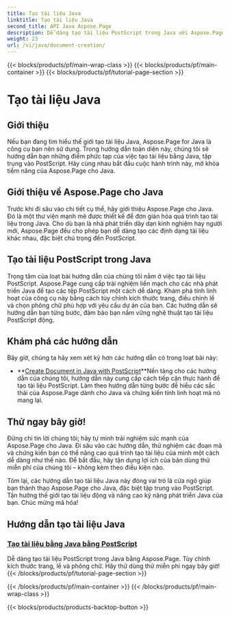 ```yaml
---
title: Tạo tài liệu Java
linktitle: Tạo tài liệu Java
second_title: API Java Aspose.Page
description: Dễ dàng tạo tài liệu PostScript trong Java với Aspose.Page. Tùy chỉnh kích thước trang, lề và phông chữ. Đi sâu vào các hướng dẫn tạo tài liệu Java.
weight: 23
url: /vi/java/document-creation/
---
```


{{< blocks/products/pf/main-wrap-class >}}
{{< blocks/products/pf/main-container >}}
{{< blocks/products/pf/tutorial-page-section >}}

# Tạo tài liệu Java

## Giới thiệu

Nếu bạn đang tìm hiểu thế giới tạo tài liệu Java, Aspose.Page for Java là công cụ bạn nên sử dụng. Trong hướng dẫn toàn diện này, chúng tôi sẽ hướng dẫn bạn những điểm phức tạp của việc tạo tài liệu bằng Java, tập trung vào PostScript. Hãy cùng nhau bắt đầu cuộc hành trình này, mở khóa tiềm năng của Aspose.Page cho Java.

## Giới thiệu về Aspose.Page cho Java

Trước khi đi sâu vào chi tiết cụ thể, hãy giới thiệu Aspose.Page cho Java. Đó là một thư viện mạnh mẽ được thiết kế để đơn giản hóa quá trình tạo tài liệu trong Java. Cho dù bạn là nhà phát triển dày dạn kinh nghiệm hay người mới, Aspose.Page đều cho phép bạn dễ dàng tạo các định dạng tài liệu khác nhau, đặc biệt chú trọng đến PostScript.

## Tạo tài liệu PostScript trong Java

Trọng tâm của loạt bài hướng dẫn của chúng tôi nằm ở việc tạo tài liệu PostScript. Aspose.Page cung cấp trải nghiệm liền mạch cho các nhà phát triển Java để tạo các tệp PostScript một cách dễ dàng. Khám phá tính linh hoạt của công cụ này bằng cách tùy chỉnh kích thước trang, điều chỉnh lề và chọn phông chữ phù hợp với yêu cầu dự án của bạn. Các hướng dẫn sẽ hướng dẫn bạn từng bước, đảm bảo bạn nắm vững nghệ thuật tạo tài liệu PostScript động.

## Khám phá các hướng dẫn

Bây giờ, chúng ta hãy xem xét kỹ hơn các hướng dẫn có trong loạt bài này:

- **[Create Document in Java with PostScript](./postscript/)**Nền tảng cho các hướng dẫn của chúng tôi, hướng dẫn này cung cấp cách tiếp cận thực hành để tạo tài liệu PostScript. Làm theo hướng dẫn từng bước để hiểu các sắc thái của Aspose.Page dành cho Java và chứng kiến tính linh hoạt mà nó mang lại.

## Thử ngay bây giờ!

Đừng chỉ tin lời chúng tôi; hãy tự mình trải nghiệm sức mạnh của Aspose.Page cho Java. Đi sâu vào các hướng dẫn, thử nghiệm các đoạn mã và chứng kiến bạn có thể nâng cao quá trình tạo tài liệu của mình một cách dễ dàng như thế nào. Để bắt đầu, hãy tận dụng lợi ích của bản dùng thử miễn phí của chúng tôi – không kèm theo điều kiện nào.

Tóm lại, các hướng dẫn tạo tài liệu Java này đóng vai trò là cửa ngõ giúp bạn thành thạo Aspose.Page cho Java, đặc biệt tập trung vào PostScript. Tận hưởng thế giới tạo tài liệu động và nâng cao kỹ năng phát triển Java của bạn. Chúc mừng mã hóa!
## Hướng dẫn tạo tài liệu Java
### [Tạo tài liệu bằng Java bằng PostScript](./postscript/)
Dễ dàng tạo tài liệu PostScript trong Java bằng Aspose.Page. Tùy chỉnh kích thước trang, lề và phông chữ. Hãy thử dùng thử miễn phí ngay bây giờ!
{{< /blocks/products/pf/tutorial-page-section >}}

{{< /blocks/products/pf/main-container >}}
{{< /blocks/products/pf/main-wrap-class >}}

{{< blocks/products/products-backtop-button >}}

